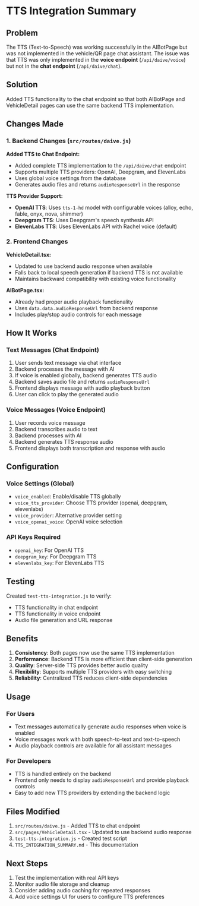 # TTS Integration Summary

## Problem
The TTS (Text-to-Speech) was working successfully in the AIBotPage but was not implemented in the vehicle/QR page chat assistant. The issue was that TTS was only implemented in the **voice endpoint** (`/api/daive/voice`) but not in the **chat endpoint** (`/api/daive/chat`).

## Solution
Added TTS functionality to the chat endpoint so that both AIBotPage and VehicleDetail pages can use the same backend TTS implementation.

## Changes Made

### 1. Backend Changes (`src/routes/daive.js`)

**Added TTS to Chat Endpoint:**
- Added complete TTS implementation to the `/api/daive/chat` endpoint
- Supports multiple TTS providers: OpenAI, Deepgram, and ElevenLabs
- Uses global voice settings from the database
- Generates audio files and returns `audioResponseUrl` in the response

**TTS Provider Support:**
- **OpenAI TTS**: Uses `tts-1-hd` model with configurable voices (alloy, echo, fable, onyx, nova, shimmer)
- **Deepgram TTS**: Uses Deepgram's speech synthesis API
- **ElevenLabs TTS**: Uses ElevenLabs API with Rachel voice (default)

### 2. Frontend Changes

**VehicleDetail.tsx:**
- Updated to use backend audio response when available
- Falls back to local speech generation if backend TTS is not available
- Maintains backward compatibility with existing voice functionality

**AIBotPage.tsx:**
- Already had proper audio playback functionality
- Uses `data.data.audioResponseUrl` from backend response
- Includes play/stop audio controls for each message

## How It Works

### Text Messages (Chat Endpoint)
1. User sends text message via chat interface
2. Backend processes the message with AI
3. If voice is enabled globally, backend generates TTS audio
4. Backend saves audio file and returns `audioResponseUrl`
5. Frontend displays message with audio playback button
6. User can click to play the generated audio

### Voice Messages (Voice Endpoint)
1. User records voice message
2. Backend transcribes audio to text
3. Backend processes with AI
4. Backend generates TTS response audio
5. Frontend displays both transcription and response with audio

## Configuration

### Voice Settings (Global)
- `voice_enabled`: Enable/disable TTS globally
- `voice_tts_provider`: Choose TTS provider (openai, deepgram, elevenlabs)
- `voice_provider`: Alternative provider setting
- `voice_openai_voice`: OpenAI voice selection

### API Keys Required
- `openai_key`: For OpenAI TTS
- `deepgram_key`: For Deepgram TTS  
- `elevenlabs_key`: For ElevenLabs TTS

## Testing

Created `test-tts-integration.js` to verify:
- TTS functionality in chat endpoint
- TTS functionality in voice endpoint
- Audio file generation and URL response

## Benefits

1. **Consistency**: Both pages now use the same TTS implementation
2. **Performance**: Backend TTS is more efficient than client-side generation
3. **Quality**: Server-side TTS provides better audio quality
4. **Flexibility**: Supports multiple TTS providers with easy switching
5. **Reliability**: Centralized TTS reduces client-side dependencies

## Usage

### For Users
- Text messages automatically generate audio responses when voice is enabled
- Voice messages work with both speech-to-text and text-to-speech
- Audio playback controls are available for all assistant messages

### For Developers
- TTS is handled entirely on the backend
- Frontend only needs to display `audioResponseUrl` and provide playback controls
- Easy to add new TTS providers by extending the backend logic

## Files Modified

1. `src/routes/daive.js` - Added TTS to chat endpoint
2. `src/pages/VehicleDetail.tsx` - Updated to use backend audio response
3. `test-tts-integration.js` - Created test script
4. `TTS_INTEGRATION_SUMMARY.md` - This documentation

## Next Steps

1. Test the implementation with real API keys
2. Monitor audio file storage and cleanup
3. Consider adding audio caching for repeated responses
4. Add voice settings UI for users to configure TTS preferences 